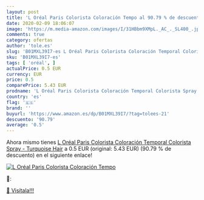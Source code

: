 ```yaml
---
layout: post
title: 'L Oréal Paris Colorista Coloración Tempo al 90.79 % de descuento'
date: 2020-02-09 18:06:07
image: 'https://m.media-amazon.com/images/I/31HBbm9XMpL._AC_._SL400_.jpg'
comments: true
category: ofertas
author: 'tole.es'
slug: 'B01MXL39I7-es L Oréal Paris Colorista Coloración Temporal Colorista...'
sku: 'B01MXL39I7-es'
tags: [ 'oréal', ]
actualPrice: 0.5 EUR
currency: EUR
price: 0.5
comparePrice: 5.43 EUR
prodname: 'L Oréal Paris Colorista Coloración Temporal Colorista Spray - Turquoise Hair'
country: 'es'
flag: '🇪🇸'
brand: ''
buyurl: 'https://www.amazon.es/dp/B01MXL39I7/?tag=tolees-21'
descuento: '90.79'
average: '0.5'
---
```


Ahora mismo tienes [L Oréal Paris Colorista Coloración Temporal Colorista Spray - Turquoise Hair](https://www.amazon.es/dp/B01MXL39I7/?tag=tolees-21) a 0.5 EUR (original: 5.43 EUR) (90.79 %  de descuento) en el siguiente enlace!

[![L Oréal Paris Colorista Coloración Tempo](https://m.media-amazon.com/images/I/31HBbm9XMpL._AC_._SL400_.jpg)](https://www.amazon.es/dp/B01MXL39I7/?tag=tolees-21)

🔎:


[🛒 Visítala!!!](https://www.amazon.es/dp/B01MXL39I7/?tag=tolees-21)
